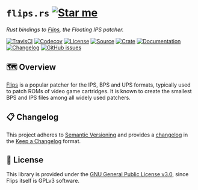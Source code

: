 # `flips.rs` [![Star me](https://img.shields.io/github/stars/althonos/flips.rs.svg?style=social&label=Star&maxAge=3600)](https://github.com/althonos/flips.rs/stargazers)

*Rust bindings to [Flips](https://github.com/Alcaro/Flips), the Floating IPS patcher.*

[![TravisCI](https://img.shields.io/travis/com/althonos/flips.rs/master.svg?maxAge=600&style=flat-square)](https://travis-ci.com/althonos/flips.rs/branches)
[![Codecov](https://img.shields.io/codecov/c/gh/althonos/flips.rs/master.svg?style=flat-square&maxAge=600)](https://codecov.io/gh/althonos/flips.rs)
[![License](https://img.shields.io/badge/license-GPLv3-blue.svg?style=flat-square&maxAge=2678400)](https://choosealicense.com/licenses/mit/)
[![Source](https://img.shields.io/badge/source-GitHub-303030.svg?maxAge=2678400&style=flat-square)](https://github.com/althonos/flips.rs)
[![Crate](https://img.shields.io/crates/v/flips.svg?maxAge=600&style=flat-square)](https://crates.io/crates/flips)
[![Documentation](https://img.shields.io/badge/docs.rs-latest-4d76ae.svg?maxAge=2678400&style=flat-square)](https://docs.rs/flips)
[![Changelog](https://img.shields.io/badge/keep%20a-changelog-8A0707.svg?maxAge=2678400&style=flat-square)](https://github.com/althonos/flips.rs/blob/master/CHANGELOG.md)
[![GitHub issues](https://img.shields.io/github/issues/althonos/flips.rs.svg?style=flat-square&maxAge=600)](https://github.com/althonos/flips.rs/issues)


## 🗺️ Overview

[Flips](https://github.com/Alcaro/Flips) is a popular patcher for the IPS, BPS
and UPS formats, typically used to patch ROMs of video game cartridges. It is
known to create the smallest BPS and IPS files among all widely used patchers.

## 📋 Changelog

This project adheres to [Semantic Versioning](http://semver.org/spec/v2.0.0.html)
and provides a [changelog](https://github.com/althonos/flips.rs/blob/master/CHANGELOG.md)
in the [Keep a Changelog](http://keepachangelog.com/en/1.0.0/) format.

## 📜 License

This library is provided under the [GNU General Public License v3.0](https://choosealicense.com/licenses/gpl-3.0/), since Flips
itself is GPLv3 software.
